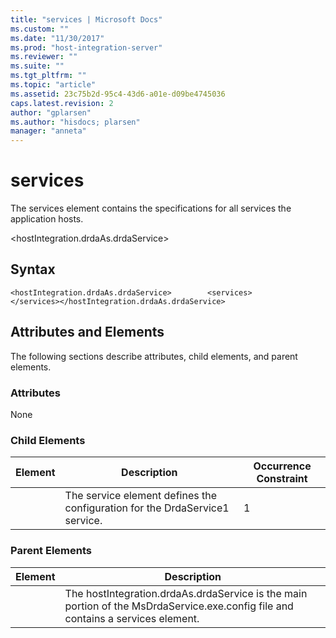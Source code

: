 ```yaml
---
title: "services | Microsoft Docs"
ms.custom: ""
ms.date: "11/30/2017"
ms.prod: "host-integration-server"
ms.reviewer: ""
ms.suite: ""
ms.tgt_pltfrm: ""
ms.topic: "article"
ms.assetid: 23c75b2d-95c4-43d6-a01e-d09be4745036
caps.latest.revision: 2
author: "gplarsen"
ms.author: "hisdocs; plarsen"
manager: "anneta"
---
```

# services
The services element contains the specifications for all services the application hosts.  

 \<hostIntegration.drdaAs.drdaService>  

## Syntax  

```  
<hostIntegration.drdaAs.drdaService>        <services>        </services></hostIntegration.drdaAs.drdaService>  
```  

## Attributes and Elements  
 The following sections describe attributes, child elements, and parent elements.  

### Attributes  
 None  

### Child Elements  

|Element|Description|Occurrence Constraint|  
|-------------|-----------------|---------------------------|  
||The service element defines the configuration for the DrdaService1 service.|1|  

### Parent Elements  

| Element |                                                           Description                                                            |
|---------|----------------------------------------------------------------------------------------------------------------------------------|
|         | The hostIntegration.drdaAs.drdaService is the main portion of the MsDrdaService.exe.config file and contains a services element. |

